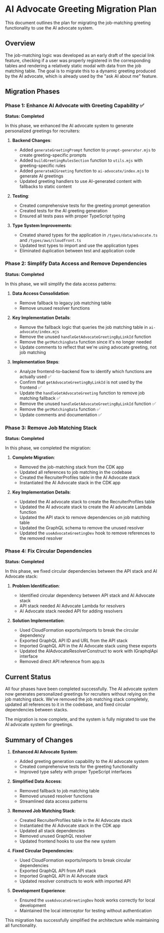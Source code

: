 # AI Advocate Greeting Migration Plan

This document outlines the plan for migrating the job-matching greeting functionality to use the AI advocate system.

## Overview

The job-matching logic was developed as an early draft of the special link feature, checking if a user was properly registered in the corresponding tables and rendering a relatively static modal with data from the job matching table. The goal is to migrate this to a dynamic greeting produced by the AI advocate, which is already used by the "ask AI about me" feature.

## Migration Phases

### Phase 1: Enhance AI Advocate with Greeting Capability ✅

**Status: Completed**

In this phase, we enhanced the AI advocate system to generate personalized greetings for recruiters:

1. **Backend Changes**:
   - Added `generateGreetingPrompt` function to `prompt-generator.mjs` to create greeting-specific prompts
   - Added `buildGreetingRulesSection` function to `utils.mjs` with greeting-specific rules
   - Added `generateAIGreeting` function to `ai-advocate/index.mjs` to generate AI greetings
   - Updated greeting handlers to use AI-generated content with fallbacks to static content

2. **Testing**:
   - Created comprehensive tests for the greeting prompt generation
   - Created tests for the AI greeting generation
   - Ensured all tests pass with proper TypeScript typing

3. **Type System Improvements**:
   - Created shared types for the application in `/types/data/advocate.ts` and `/types/aws/cloudfront.ts`
   - Updated test types to import and use the application types
   - Eliminated duplication between test and application code

### Phase 2: Simplify Data Access and Remove Dependencies

**Status: Completed**

In this phase, we will simplify the data access patterns:

1. **Data Access Consolidation**:
   - Remove fallback to legacy job matching table
   - Remove unused resolver functions

2. **Key Implementation Details**:
   - Remove the fallback logic that queries the job matching table in `ai-advocate/index.mjs`
   - Remove the unused `handleGetAdvocateGreetingByLinkId` function
   - Remove the `getMatchingData` function since it's no longer needed
   - Update comments to reflect that we're using advocate greeting, not job matching

3. **Implementation Steps**:
   - Analyze frontend-to-backend flow to identify which functions are actually used ✅
   - Confirm that `getAdvocateGreetingByLinkId` is not used by the frontend ✅
   - Update the `handleGetAdvocateGreeting` function to remove job matching fallback ✅
   - Remove the unused `handleGetAdvocateGreetingByLinkId` function ✅
   - Remove the `getMatchingData` function ✅
   - Update comments and documentation ✅

### Phase 3: Remove Job Matching Stack

**Status: Completed**

In this phase, we completed the migration:

1. **Complete Migration**:
   - Removed the job-matching stack from the CDK app
   - Updated all references to job matching in the codebase
   - Created the RecruiterProfiles table in the AI Advocate stack
   - Instantiated the AI Advocate stack in the CDK app

2. **Key Implementation Details**:
   - Updated the AI advocate stack to create the RecruiterProfiles table
   - Updated the AI advocate stack to create the AI advocate Lambda function
   - Updated the API stack to remove dependencies on job matching table
   - Updated the GraphQL schema to remove the unused resolver
   - Updated the `useAdvocateGreetingDev` hook to remove references to the removed resolver

### Phase 4: Fix Circular Dependencies

**Status: Completed**

In this phase, we fixed circular dependencies between the API stack and AI Advocate stack:

1. **Problem Identification**:
   - Identified circular dependency between API stack and AI Advocate stack
   - API stack needed AI Advocate Lambda for resolvers
   - AI Advocate stack needed API for adding resolvers

2. **Solution Implementation**:
   - Used CloudFormation exports/imports to break the circular dependency
   - Exported GraphQL API ID and URL from the API stack
   - Imported GraphQL API in the AI Advocate stack using these exports
   - Updated the AIAdvocateResolverConstruct to work with IGraphqlApi interface
   - Removed direct API reference from app.ts

## Current Status

All four phases have been completed successfully. The AI advocate system now generates personalized greetings for recruiters without relying on the job matching stack. We've removed the job matching stack completely, updated all references to it in the codebase, and fixed circular dependencies between stacks.

The migration is now complete, and the system is fully migrated to use the AI advocate system for greetings.

## Summary of Changes

1. **Enhanced AI Advocate System**:
   - Added greeting generation capability to the AI advocate system
   - Created comprehensive tests for the greeting functionality
   - Improved type safety with proper TypeScript interfaces

2. **Simplified Data Access**:
   - Removed fallback to job matching table
   - Removed unused resolver functions
   - Streamlined data access patterns

3. **Removed Job Matching Stack**:
   - Created RecruiterProfiles table in the AI Advocate stack
   - Instantiated the AI Advocate stack in the CDK app
   - Updated all stack dependencies
   - Removed unused GraphQL resolver
   - Updated frontend hooks to use the new system

4. **Fixed Circular Dependencies**:
   - Used CloudFormation exports/imports to break circular dependencies
   - Exported GraphQL API from API stack
   - Imported GraphQL API in AI Advocate stack
   - Updated resolver constructs to work with imported API

5. **Development Experience**:
   - Ensured the `useAdvocateGreetingDev` hook works correctly for local development
   - Maintained the local interceptor for testing without authentication

This migration has successfully simplified the architecture while maintaining all functionality.
